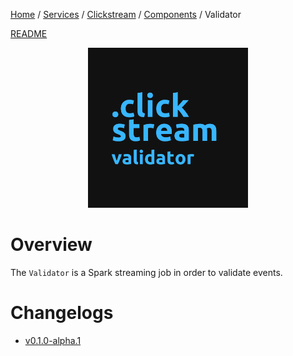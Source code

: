<p>
    <a href="/docs/index.md">Home</a> /
    <a href="/docs/services/index.md">Services</a> /
    <a href="/docs/services/clickstream/index.md">Clickstream</a> /
    <a href="/services/clickstream/docs/index.md">Components</a> /
    <span>Validator</span>
</p>

<a href="/services/clickstream/src/validator/README.md">README</a>

<p align="center">
    <img src="/services/clickstream/docs/resources/images/clickstream_validator.png" width="256" height="256" />
</p>

# Overview
The `Validator` is a Spark streaming job in order to validate events.

# Changelogs
- [v0.1.0-alpha.1](/services/clickstream/src/validator/CHANGELOG.md#v010-alpha1)
